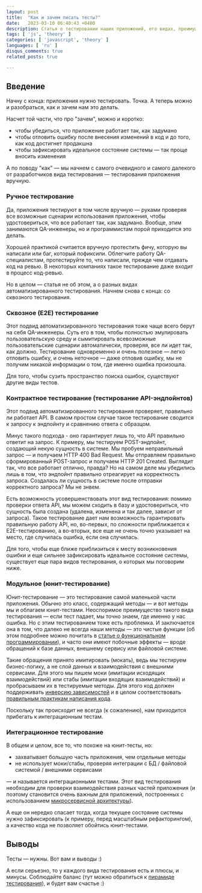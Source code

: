 ```yaml
---
layout: post
title:  "Как и зачем писать тесты?"
date:   2023-03-10 06:40:43 +0400
description: Статья о тестировании наших приложений, его видах, преимуществах и недостатках каждого.
tags: [ 'js', 'theory' ]
categories: [ 'javascript', 'theory' ]
languages: [ 'ru' ]
disqus_comments: true
related_posts: true

---
```


## Введение

Начну с конца: приложения нужно тестировать. Точка.
А теперь можно и разобраться, как и зачем нам это делать.

Насчет той части, что про "зачем", можно и коротко:

 - чтобы убедиться, что приложение работает так, как задумано
 - чтобы отловить ошибку после внесения изменений в код и до того, как код достигнет продакшна
 - чтобы зафиксировать идеальное состояние системы — так проще вносить изменения

А по поводу "как" — мы начнем с самого очевидного и самого далекого от разработчиков вида тестирования — тестирования приложения вручную.

### Ручное тестирование

Да, приложения тестируют в том числе вручную — руками проверяя все возможные сценарии использования приложения, чтобы удостовериться, что все работает так, как задумано.
Вообще, этим занимаются QA-инженеры, но и программистам порой приходится это делать.

Хорошей практикой считается вручную протестить фичу, которую вы написали или баг, который пофиксили.
Облегчите работу QA-специалистам, протестируйте то, что написали, прежде чем отдавать код на ревью.
В некоторых компаниях такое тестирование даже входит в процесс код-ревью.

Но в целом — статья не об этом, а о разных видах автоматизированного тестирования. Начнем снова с конца: со сквозного тестирования.

### Сквозное (E2E) тестирование

Этот подвид автоматизированного тестирования тоже чаще всего берут на себя QA-инженеры.
Суть его в том, чтобы полностью эмулировать пользовательскую среду и сымитировать всевозможные пользовательские сценарии автоматически, проверяя, все ли идет так, как должно.
Тестирование одновременно и очень полезное — легко отловить ошибку, и очень неточное — даже отловив ошибку, мы не получим никакой информации о том, где именно ошибка произошла.

Для того, чтобы сузить пространство поиска ошибок, существуют другие виды тестов.

### Контрактное тестирование (тестирование API-эндпойнтов)

Этот подвид автоматизированного тестирования проверяет, правильно ли работает API.
В самом простом случае такое тестирование сводится к запросу к эндпойнту и сравнению ответа с образцом.

Минус такого подхода - оно гарантирует лишь то, что API правильно ответит на запрос.
К примеру, мы тестируем POST-эндпойнт, создающий некую сущность в системе. Мы пробуем неправильный запрос — и получаем HTTP 400 Bad Request.
Мы отправляем правильно сформированный POST-запрос и получаем HTTP 201 Created.
Выглядит так, что все работает отлично, правда? Но на самом деле мы убедились лишь в том, что эндпойнт правильно отреагирует на корректность запроса.
Создалась ли сущность в системе после отправки корректного запроса? Мы не знвем.

Есть возможность усовершенствовать этот вид тестирования: помимо проверки ответа API, мы можем сходить в базу и удостовериться, что сущность была создана (удалена, изменена и так далее, зависит от запроса).
Такое тестирование дает нам возможность гарантировать правильную работу API, но, во-первых, по сложности приближается к E2E-тестированию, а во-вторых, все еще не очень точно указывает на место, где случилась ошибка, если она случилась.

Для того, чтобы еще ближе приблизиться к месту возникновения ошибки и еще сильнее зафиксировать идеальное состояние системы, существует еще пара видов тестирования, о которых мы поговорим ниже.

### Модульное (юнит-тестирование)

Юнит-тестирование — это тестирование самой маленькой части приложения. Обычно это класс, содержащий методы — и вот методы мы и облагаем юнит-тестами.
Неоспоримое преимущество такого вида тестирования — если тест падает, мы точно знаем, где именно у нас ошибка. Но с этим тестированием тоже есть проблемка.
И заключается она в том, что далеко не всегда наши методы — это чистые функции (об этом подробнее можно почитать в [статье о функциональном программировании](https://sptm.space/2023/functional-programming/)), и часто они имеют побочные эффекты — вроде обращений к базе данных, внешнему сервису или файловой системе.

Такие обращения принято имитировать (мокать), ведь мы тестируем бизнес-логику, а не слой данных и взаимодействия с внешними сервисами.
Для этого мы пишем моки (имитации исходящих взаимодействий) или стабы (имитации входящих взаимодействий) и пробрасываем их в тестируемые методы. Для этого код должен поддерживать [инверсию зависимостей](https://sptm.space/2023/dependency-injection/) и в целом соответствовать [правильным практикам написания кода](https://sptm.space/2023/solid-grasp-and-stuff/).

Поскольку так происходит не всегда (к сожалению), нам приходится прибегать к интеграционным тестам.

### Интеграционное тестирование

В общем и целом, все то, что похоже на юнит-тесты, но:

 - захватывает большую часть приложения, чем отдельные методы
 - не использует моки/стабы, проверяя интеграции с БД / файловой системой / внешними сервисами

— и называется интеграционными тестами. Этот вид тестирования необходим для проверки взаимодействия разных частей приложения (и поэтому становится очень важным для приложений, построенных с использованием [микросервисной архитектуры](https://sptm.space/2023/microservices-vs-monolith/)).

А еще он нередко спасает тогда, когда текущее состояние системы нужно зафиксировать (к примеру, перед масштабным рефакторингом), а качество кода не позволяет обойтись юнит-тестами.

## Выводы

Тесты — нужны. Вот вам и выводы :)

А если серьезно, то у каждого вида тестирования есть и плюсы, и минусы. Соблюдайте баланс (тут можно обратиться к [пирамиде тестирования](https://tlroadmap.io/roles/technical-lead/product-quality/testing/test-pyramid.html)), и будет вам счастье :)
